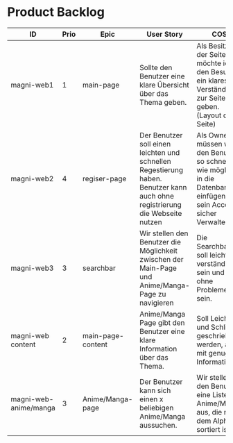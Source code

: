 # Product Backlog

| ID | Prio | Epic | User Story | COS | Effort |
| ---|------|------| -----------|-----|--------|
| magni-web1 | 1 | main-page | Sollte den Benutzer eine klare Übersicht über das Thema geben. | Als Besitzer der Seite möchte ich den Besucher ein klares Verständnis zur Seite geben. (Layout der Seite) | - | 
| magni-web2 | 4 | regiser-page | Der Benutzer soll einen leichten und schnellen Regestierung haben. Benutzer kann auch ohne registrierung die Webseite nutzen | Als Owner müssen wir den Benutzer so schnell wie möglich in die Datenbanken einfügen und sein Account sicher Verwalten. | - | 
| magni-web3 | 3 | searchbar | Wir stellen den Benutzer die Möglichkeit zwischen der Main-Page und Anime/Manga-Page zu navigieren | Die Searchbar soll leicht und verständlich sein und ohne Probleme sein. | - |
| magni-web content | 2 | main-page-content | Anime/Manga Page gibt den Benutzer eine klare Information über das Thema. | Soll Leicht und Schlicht geschrieben werden, aber mit genug Informationen | - | 
| magni-web-anime/manga | 3 | Anime/Manga-page | Der Benutzer kann sich einen x beliebigen Anime/Manga aussuchen. | Wir stellen den Benutzer eine Liste der Anime/Manga aus, die nach dem Alphabet sortiert ist. | - | 